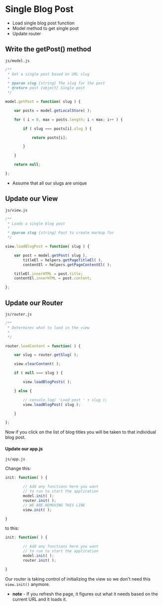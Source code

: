 # Single Blog Post

* Load single blog post function
* Model method to get single post
* Update router

## Write the getPost() method

`js/model.js`

```js
/**
 * Get a single post based on URL slug
 *
 * @param slug {string} The slug for the post
 * @return post {object} Single post
 */

model.getPost = function( slug ) {

    var posts = model.getLocalStore( );

    for ( i = 0, max = posts.length; i < max; i++ ) {

        if ( slug === posts[i].slug ) {

            return posts[i];

        }

    }

    return null;

};

```

* Assume that all our slugs are unique

## Update our View

`js/view.js`

```js
/**
 * Loads a single blog post
 *
 * @param slug {string} Post to create markup for
 */

view.loadBlogPost = function( slug ) {

    var post = model.getPost( slug ),
        titleEl = helpers.getPageTitleEl( ),
        contentEl = helpers.getPageContentEl( );

    titleEl.innerHTML = post.title;
    contentEl.innerHTML = post.content;

};
```

## Update our Router

`js/router.js`

```js
/**
 * Determines what to load in the view
 *
 */

router.loadContent = function( ) {

    var slug = router.getSlug( );

    view.clearContent( );

    if ( null === slug ) {

        view.loadBlogPosts( );

    } else {

        // console.log( 'Load post ' + slug );
        view.loadBlogPost( slug );

    }

};
```

Now if you click on the list of blog titles you will be 
taken to that individual blog post.

#### Update our app.js

`js/app.js`

Change this:

```js
init: function( ) {

        // Add any functions here you want
        // to run to start the application
        model.init( );
        router.init( );
        // WE ARE REMOVING THIS LINE
        view.init( );

}
```

to this:

```js
init: function( ) {

        // Add any functions here you want
        // to run to start the application
        model.init( );
        router.init( );

}
```

Our router is taking control of initializing the view 
so we don't need this `view.init()` anymore.

* **note** - If you refresh the page, it figures out 
what it needs based on the current URL and it loads it.
